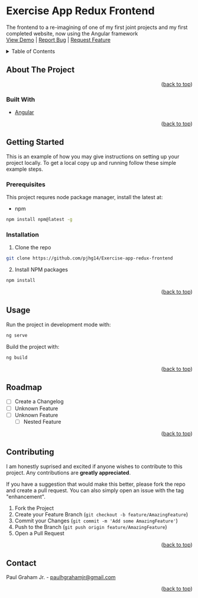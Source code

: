 <div id="top"></div>
<!--
*** Thanks to the Best-README-Template
-->



<!-- PROJECT LOGO -->
<div>
  <h1>Exercise App Redux Frontend</h1>

  <p>
    The frontend to a re-imagining of one of my first joint projects and my first completed website, now using the Angular framework
    <br />
    <a href="">View Demo</a>
    |
    <a href="">Report Bug</a>
    |
    <a href="">Request Feature</a>
  </p>
</div>



<!-- TABLE OF CONTENTS -->
<details>
  <summary>Table of Contents</summary>
  <ol>
    <li>
      <a href="#about-the-project">About The Project</a>
      <ul>
        <li><a href="#built-with">Built With</a></li>
      </ul>
    </li>
    <li>
      <a href="#getting-started">Getting Started</a>
      <ul>
        <li><a href="#prerequisites">Prerequisites</a></li>
        <li><a href="#installation">Installation</a></li>
      </ul>
    </li>
    <li><a href="#usage">Usage</a></li>
    <li><a href="#roadmap">Roadmap</a></li>
    <li><a href="#contributing">Contributing</a></li>
    <li><a href="#contact">Contact</a></li>
  </ol>
</details>



<!-- ABOUT THE PROJECT -->
## About The Project

<!-- Screenshot Here -->

<p align="right">(<a href="#top">back to top</a>)</p>



### Built With

* [Angular](https://angular.io/)

<p align="right">(<a href="#top">back to top</a>)</p>



<!-- GETTING STARTED -->
## Getting Started

This is an example of how you may give instructions on setting up your project locally.
To get a local copy up and running follow these simple example steps.

### Prerequisites

This project requres node package manager, install the latest at:
* npm
```sh
npm install npm@latest -g
```

### Installation

1. Clone the repo
  ```sh
  git clone https://github.com/pjhg14/Exercise-app-redux-frontend
  ```
2. Install NPM packages
  ```sh
  npm install
  ```

<p align="right">(<a href="#top">back to top</a>)</p>



<!-- USAGE EXAMPLES -->
## Usage

Run the project in development mode with:
```sh
ng serve
```

Build the project with:
```sh
ng build
```

<!-- _For more examples, please refer to the [Documentation](https://example.com)_ -->

<p align="right">(<a href="#top">back to top</a>)</p>



<!-- ROADMAP -->
## Roadmap

- [ ] Create a Changelog
- [ ] Unknown Feature
- [ ] Unknown Feature
  - [ ] Nested Feature

<!-- See the changelog to see proposed features  -->

<p align="right">(<a href="#top">back to top</a>)</p>



<!-- CONTRIBUTING -->
## Contributing

I am honestly suprised and excited if anyone wishes to contribute to this project. Any contributions are **greatly appreciated**.

If you have a suggestion that would make this better, please fork the repo and create a pull request. You can also simply open an issue with the tag "enhancement".

1. Fork the Project
2. Create your Feature Branch (`git checkout -b feature/AmazingFeature`)
3. Commit your Changes (`git commit -m 'Add some AmazingFeature'`)
4. Push to the Branch (`git push origin feature/AmazingFeature`)
5. Open a Pull Request

<p align="right">(<a href="#top">back to top</a>)</p>



<!-- CONTACT -->
## Contact

Paul Graham Jr. - paulhgrahamjr@gmail.com

<p align="right">(<a href="#top">back to top</a>)</p>



<!-- ACKNOWLEDGMENTS -->
<!-- ## Acknowledgments

* []()Akn 1
* []()Akn 2
* []()Akn 3

<p align="right">(<a href="#top">back to top</a>)</p> -->



<!-- MARKDOWN LINKS & IMAGES -->
<!-- https://www.markdownguide.org/basic-syntax/#reference-style-links -->
[issues-url]: https://github.com/github_username/repo_name/issues
[linkedin-url]: https://linkedin.com/in/linkedin_username
[product-screenshot]: images/screenshot.png